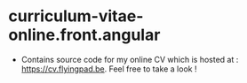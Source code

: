 
# curriculum-vitae-online.front.angular

 - Contains source code for my online CV which is hosted at : 
https://cv.flyingpad.be. Feel free to take a look !